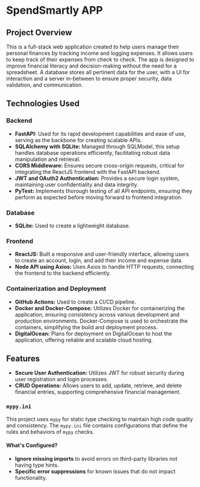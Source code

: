 # SpendSmartly APP

## Project Overview

This is a full-stack web application created to help users manage their personal finances by tracking income and logging expenses. It allows users to keep track of their expenses from check to check. The app is designed to improve financial literacy and decision-making without the need for a spreadsheet. A database stores all pertinent data for the user, with a UI for interaction and a server in-between to ensure proper security, data validation, and communication.

## Technologies Used

### Backend

- **FastAPI:** Used for its rapid development capabilities and ease of use, serving as the backbone for creating scalable APIs.
- **SQLAlchemy with SQLite:** Managed through SQLModel, this setup handles database operations efficiently, facilitating robust data manipulation and retrieval.
- **CORS Middleware:** Ensures secure cross-origin requests, critical for integrating the ReactJS frontend with the FastAPI backend.
- **JWT and OAuth2 Authentication:** Provides a secure login system, maintaining user confidentiality and data integrity.
- **PyTest:** Implements thorough testing of all API endpoints, ensuring they perform as expected before moving forward to frontend integration.

### Database

- **SQLite:** Used to create a lightweight database.

### Frontend

- **ReactJS:** Built a responsive and user-friendly interface, allowing users to create an account, login, and add their income and expense data.
- **Node API using Axios:** Uses Axios to handle HTTP requests, connecting the frontend to the backend efficiently.

### Containerization and Deployment

- **GitHub Actions:** Used to create a CI/CD pipeline.
- **Docker and Docker-Compose:** Utilizes Docker for containerizing the application, ensuring consistency across various development and production environments. Docker-Compose is used to orchestrate the containers, simplifying the build and deployment process.
- **DigitalOcean:** Plans for deployment on DigitalOcean to host the application, offering reliable and scalable cloud hosting.

## Features

- **Secure User Authentication:** Utilizes JWT for robust security during user registration and login processes.
- **CRUD Operations:** Allows users to add, update, retrieve, and delete financial entries, supporting comprehensive financial management.

### `mypy.ini`

This project uses `mypy` for static type checking to maintain high code quality and consistency. The `mypy.ini` file contains configurations that define the rules and behaviors of `mypy` checks.

#### What's Configured?

- **Ignore missing imports** to avoid errors on third-party libraries not having type hints.
- **Specific error suppressions** for known issues that do not impact functionality.

